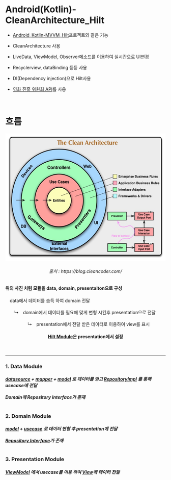 # Android(Kotlin)-CleanArchitecture_Hilt 
 
 - <a href ="https://github.com/kimTH65/Android_Kotlin-MVVM_Hilt">Android_Kotlin-MVVM_Hilt</a>프로젝트와 같은 기능

 - CleanArchitecture 사용<br>
 
 - LiveData, ViewModel, Observer메소드를 이용하여 실시간으로 UI변경<br>
 
 - Recyclerview, dataBinding 등등 사용<br>
 
 - DI(Dependency injection)으로 Hilt사용
 
 - <a href ="https://www.kobis.or.kr/kobisopenapi/homepg/main/main.do">영화 진흥 위원회 API</a>를 사용
<br>

 # 흐름
<div align="center">
 <img height="400" src="https://github.com/kimTH65/cs/blob/main/img/CleanArchitecture.jpg">
 <h6>출처 : https://blog.cleancoder.com/</h6>
</div>

<h4>
 위의 사진 처럼 모듈을 data, domain, presentaiton으로 구성<br>
 
</h4>

　data에서 데이터를 습득 하여 domain 전달<br><br>
　　↳　domain에서 데이터를 필요에 맞게 변형 시킨후 presentation으로 전달<br><br>
　　　　　↳　presentation에서 전달 받은 데이터로 이용하여 view를 표시 
     
<div align="center">
 <h4>  
   <a href="presentation/src/main/java/com/example/memo/di">Hilt Module</a>은 presentation에서 설정
 </h4>
</div>

<br>
<hr>

<h3>1. Data Module</h3>

<div>
 <h5>
  <a href="data/src/main/java/com/example/data/datasource">datasource</a> + 
  <a href="data/src/main/java/com/example/data/mapper">mapper</a> + 
  <a href="data/src/main/java/com/example/data/model">model</a>
  로 데이터를 얻고 
  <a href="data/src/main/java/com/example/data/repository/RepositoryImpl.kt">RepositoryImpl</a>
  를 통해 usecase에 전달<br><br>
  Domain에 Repository interface가 존재
 </h5>
</div>

#

<h3>2. Domain Module</h3>

<div>
 <h5>
  <a href="domain/src/main/java/com/example/domain/model">model</a> + 
  <a href="domain/src/main/java/com/example/domain/usecase">usecase</a> 
  로 데이터 변형 후 presentation에 전달<br><br>
  <a href="domain/src/main/java/com/example/domain/repository/Repository.kt">Repository Interface</a>가 존재
 </h5>
</div>


#

<h3>3. Presentation Module</h3>

<div>
 <h5>
  <a href="presentation/src/main/java/com/example/memo/viewmodel/MainViewModel.kt">ViewModel</a>
  에서 usecase를 이용 하여 
  <a href="presentation/src/main/java/com/example/memo/ui">View</a>에 데이터 전달<br><br>
 </h5>
</div>

